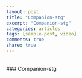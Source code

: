 ```yaml
---
layout: post
title: "Companion-stg"
excerpt: "Companion-stg"
categories: articles
tags: [sample-post, video]
comments: true
share: true
---
```

<br>
### Companion-stg
<br>
<div class="apester-media" data-media-id="5c60516e55d9f934ecba1113" data-player="true" height="512"></div><script async src="https://storage.googleapis.com/apester-stg/sdk/stg/apester-sdk.js"></script>
<br>
